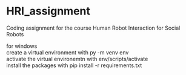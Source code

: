 # HRI_assignment
Coding assignment for the course Human Robot Interaction for Social Robots

for windows  
create a virtual environment with py -m venv env  
activate the virtual environemtn with env/scripts/activate  
install the packages with pip install -r requirements.txt  
